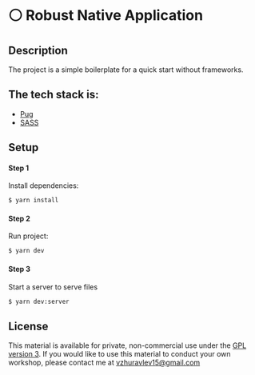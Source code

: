 # ⚪ Robust Native Application

## Description

The project is a simple boilerplate for a quick start without frameworks.

## The tech stack is:

- [Pug](https://pugjs.org/api/getting-started.html)
- [SASS](https://sass-lang.com/)

## Setup

#### Step 1

Install dependencies:

```sh
$ yarn install
```

#### Step 2

Run project:

```sh
$ yarn dev
```

#### Step 3

Start a server to serve files

```sh
$ yarn dev:server
```

## License

This material is available for private, non-commercial use under the
[GPL version 3](http://www.gnu.org/licenses/gpl-3.0-standalone.html). If you
would like to use this material to conduct your own workshop, please contact me
at vzhuravlev15@gmail.com
